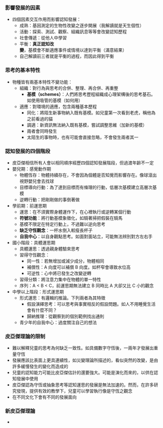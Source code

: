 ### 影響發展的因素

- 四個因素交互作用而影響認知發展：
	- 成熟：基因測定的生物性改變之逐步開展（我解讀就是天生個性）
	- 活動：探索、測試、觀察、組織訊息等等會改變認知歷程
	- 社會傳遞：從他人中學習
	- 平衡：**真正認知改變**，基模會不斷適應事件或情境以達到平衡（滿意結果）
	- 自己解讀前三者就是平衡的過程，而因此得到平衡
### 思考的基本特性

- 物種皆有兩基本特性不變功能：
	- 組織：對行為與思考的合併、整理、再合併、再重整
		- **基模（schemes）**：人們將思考歷程組織成心理架構後的思考基石。如使用吸管的基模（如何用）
	- 適應：對環境的適應，包含兩種基本歷程
		- 同化：將陌生新事物納入既有基模。如兒童第一次看到老虎，稱他為之前看過的貓
		- 調適：新資訊無法納入既有基模，嘗試調整思維（加新的基模）
		- 兩者會同時發生
		- 太陌生的事物時，也有可能會直接忽略，不會發生兩者其一
### 認知發展的四個階段

- 皮亞傑相信所有人會以相同順序經歷四個認知發展階段，但過渡年齡不一定
- 嬰兒期：感覺動作期
	- 物體恆存：物體持續存在，不會因為個體是否知覺而影響存在。像球滾出視野嬰兒會去找球
	- 目標導向行動：為了達到目標而有條理的行動，低層次基模建立高層次基模
	- 逆轉行動：把剛剛做的事倒著做
- 學前期：前運思期
	- 運思：在不須實際身體運作下，在心裡執行或逆轉某個行動
	- **符號功能**：將行動基模象徵化，如騎著掃把假裝在騎馬
	- 基模不限定在特定行動上，不過難以逆向思考
	- **缺乏守恆觀念**：一杯水倒入較瘦長杯子
	- **自我中心**：以自身觀點思考。如面對面站立，可能無法辨別對方左右手
- 國小階段：具體運思期
	- 具體運思：透過親身體驗來思考
	- 習得守恆觀念：
		- 同一性：若無增加或減少成分，物體相同
		- 補償性：A 向度可以補償 B 向度。如杯窄會導致水位高
		- 可逆性：心中將已發生之改變逆轉
	- 習得分類：將注意力集中在物體的單一特性
	- 序列：A < B < C，前運思期無法建立 B 同時比 A 大卻又比 C 小的觀念
- 中學以上階段：形式運思期
	- 形式運思：有邏輯的推論。下列兩者為其特徵
		- 假設演繹思考：可以思考與事實相反的假設問題。如人不用睡覺生活會有什麼不同？
		- 歸納推理：從觀察到的個別範例找出通則
	- 青少年的自我中心：過度關注自己的想法
### 皮亞傑理論的限制

- 難以解釋兒童的思考為何缺乏一致性。如具備數字守恆後，一兩年才發展出重量守恆
- 發展應該比表面上更具連續性，如災變理論所描述的，看似突然的改變，是由許多緩慢發生的變化而造成的
- 兒童的認知能力可能比皮亞傑估計的還要強大。可能是演化而來的，以供在認知發展中使用
- 皮亞傑認為守恆或抽象思考等認知運思的發展是無法加速的。然而，在許多研究發現，提供有效的教學下，兒童可以學習執行像是守恆之觀念
- 在不同文化下會有不同的發展面向

### 新皮亞傑理論

- 
